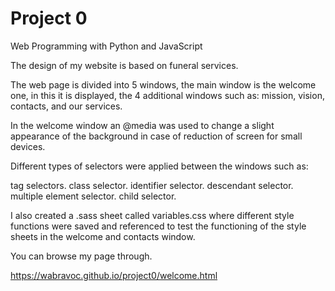 # Project 0

Web Programming with Python and JavaScript

The design of my website is based on funeral services.

The web page is divided into 5 windows, the main window is the welcome one, in this it is displayed, the 4 additional windows such as: mission, vision, contacts, and our services.

In the welcome window an @media was used to change a slight appearance of the background in case of reduction of screen for small devices.

Different types of selectors were applied between the windows such as:

tag selectors.
class selector.
identifier selector.
descendant selector.
multiple element selector.
child selector.

I also created a .sass sheet called variables.css where different style functions were saved and referenced to test the functioning of the style sheets in the welcome and contacts window.

You can browse my page through.

https://wabravoc.github.io/project0/welcome.html

